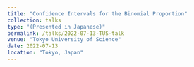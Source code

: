```yaml
---
title: "Confidence Intervals for the Binomial Proportion"
collection: talks
type: "(Presented in Japanese)"
permalink: /talks/2022-07-13-TUS-talk
venue: "Tokyo University of Science"
date: 2022-07-13
location: "Tokyo, Japan"
---
```

